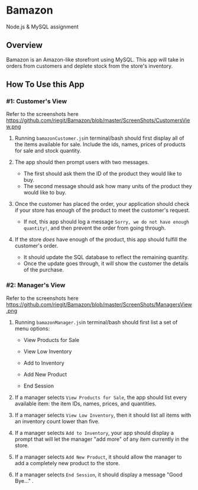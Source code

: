 # Bamazon
Node.js &amp; MySQL assignment

## Overview

Bamazon is an Amazon-like storefront using MySQL. This app will take in orders from customers and deplete stock from the store's inventory. 

## How To Use this App

### #1: Customer's View

Refer to the screenshots here
https://github.com/riegit/Bamazon/blob/master/ScreenShots/CustomersView.png

1. Running `bamazonCustomer.js`in terminal/bash should first display all of the items available for sale. Include the ids, names, prices of products for sale and stock quantity.

2. The app should then prompt users with two messages.

   * The first should ask them the ID of the product they would like to buy.
   * The second message should ask how many units of the product they would like to buy.

3. Once the customer has placed the order, your application should check if your store has enough of the product to meet the customer's request.

   * If not, this app should log a message `Sorry, we do not have enough quantity!`, and then prevent the order from going through.

4. If the store _does_ have enough of the product, this app should fulfill the customer's order.
   * It should update the SQL database to reflect the remaining quantity.
   * Once the update goes through, it will show the customer the details of the purchase.
  
### #2: Manager's View

Refer to the screenshots here
https://github.com/riegit/Bamazon/blob/master/ScreenShots/ManagersView.png

1. Running `bamazonManager.js`in terminal/bash should first list a set of menu options:

    * View Products for Sale
    
    * View Low Inventory
    
    * Add to Inventory
    
    * Add New Product

    * End Session

2.  If a manager selects `View Products for Sale`, the app should list every available item: the item IDs, names, prices, and quantities.

3. If a manager selects `View Low Inventory`, then it should list all items with an inventory count lower than five.

4. If a manager selects `Add to Inventory`, your app should display a prompt that will let the manager "add more" of any item currently in the store.

5. If a manager selects `Add New Product`, it should allow the manager to add a completely new product to the store.

6. If a manager selects `End Session`, it should display a message "Good Bye..." .
